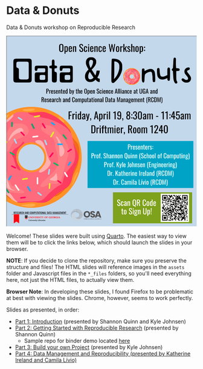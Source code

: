 # Data & Donuts

Data &amp; Donuts workshop on Reproducible Research

![](assets/flyer.png)

Welcome! These slides were built using [Quarto](https://quarto.org/). The easiest way to view them will be to click the links below, which should launch the slides in your browser.

**NOTE**: If you decide to clone the repository, make sure you preserve the structure and files! The HTML slides will reference images in the `assets` folder and Javascript files in the `*_files` folders, so you'll need everything here, not just the HTML files, to actually view them.

**Browser Note**: In developing these slides, I found Firefox to be problematic at best with viewing the slides. Chrome, however, seems to work perfectly.

Slides as presented, in order:

 - [Part 1: Introduction](https://openscialliance.github.io/data-donuts-apr2024/introduction.html) (presented by Shannon Quinn and Kyle Johnsen)
 - [Part 2: Getting Started with Reproducible Research](https://openscialliance.github.io/data-donuts-apr2024/reproducible-research.html) (presented by Shannon Quinn)
   - Sample repo for binder demo located [here](https://github.com/openscialliance/cilia-analysis)
 - [Part 3: Build your own Project](https://openscialliance.github.io/data-donuts-apr2024/byop.html) (presented by Kyle Johnsen)
 - [Part 4: Data Management and Reproducibility (presented by Katherine Ireland and Camila Lívio)](https://openscialliance.github.io/data-donuts-apr2024/assets/RCDM_Spring24_Data_Donuts-4.pdf)
